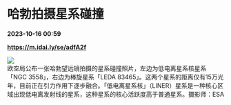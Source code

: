 # 哈勃拍摄星系碰撞

**2023-10-16 00:59**

**https://m.idai.ly/se/adfA2f**

![](http://pic.yupoo.com/fotomag/f6ae9a58/5f6cb490.jpg)  
欧空局公布一张哈勃望远镜拍摄的星系碰撞照片，左边为低电离星系核星系「NGC 3558」，右边为棒旋星系「LEDA 83465」。这两个星系的距离仅有15万光年，目前正在引力作用下逐步融合。「低电离星系核」（LINER）星系是一种核心区域出现低电离发射线的星系，这种星系的核心活跃度高于普通星系。摄影师：ESA